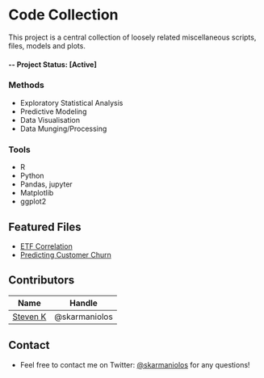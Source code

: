 # Code Collection
This project is a central collection of loosely related miscellaneous scripts, files, models and plots. 

#### -- Project Status: [Active]

### Methods
* Exploratory Statistical Analysis
* Predictive Modeling
* Data Visualisation
* Data Munging/Processing

### Tools
* R
* Python
* Pandas, jupyter
* Matplotlib
* ggplot2

## Featured Files
* [ETF Correlation](https://github.com/skarmaniolos/statistical-modelling/blob/master/code/correlation_etfs.R)
* [Predicting Customer Churn](https://github.com/skarmaniolos/statistical-modelling/blob/master/code/notebooks/Predicting%20Customer%20Churn.ipynb)


## Contributors

| Name    | Handle   		  | 
|---------|-------------------|
|[Steven K](https://github.com/skarmaniolos)| @skarmaniolos        |

## Contact
* Feel free to contact me on Twitter: [@skarmaniolos](https://twitter.com/skarmaniolos) for any questions!
